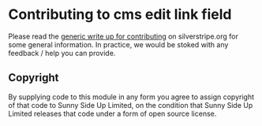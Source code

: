 # Contributing to cms edit link field

Please read the [generic write up for contributing](https://docs.silverstripe.org/en/4.0/contributing/) on silverstripe.org for some general information.  In practice, we would be stoked with any feedback / help you can provide.

## Copyright

By supplying code to this module in any form you agree to assign copyright of that code to Sunny Side Up Limited, on the condition that Sunny Side Up Limited releases that code under a form of open source license.

